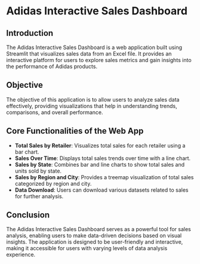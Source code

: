 # Adidas Interactive Sales Dashboard

## Introduction
The Adidas Interactive Sales Dashboard is a web application built using Streamlit that visualizes sales data from an Excel file. It provides an interactive platform for users to explore sales metrics and gain insights into the performance of Adidas products.

## Objective
The objective of this application is to allow users to analyze sales data effectively, providing visualizations that help in understanding trends, comparisons, and overall performance.

## Core Functionalities of the Web App
- **Total Sales by Retailer**: Visualizes total sales for each retailer using a bar chart.
- **Sales Over Time**: Displays total sales trends over time with a line chart.
- **Sales by State**: Combines bar and line charts to show total sales and units sold by state.
- **Sales by Region and City**: Provides a treemap visualization of total sales categorized by region and city.
- **Data Download**: Users can download various datasets related to sales for further analysis.

## Conclusion
The Adidas Interactive Sales Dashboard serves as a powerful tool for sales analysis, enabling users to make data-driven decisions based on visual insights. The application is designed to be user-friendly and interactive, making it accessible for users with varying levels of data analysis experience.
